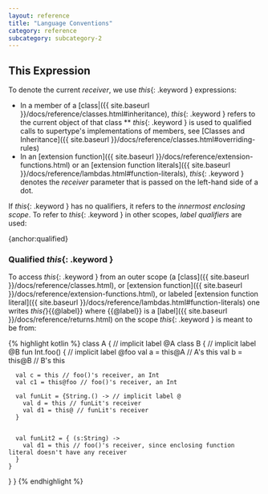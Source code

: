 ```yaml
---
layout: reference
title: "Language Conventions"
category: reference
subcategory: subcategory-2
---
```



## This Expression

To denote the current _receiver_, we use *this*{: .keyword } expressions:
* In a member of a [class|({{ site.baseurl }}/docs/reference/classes.html#inheritance), *this*{: .keyword } refers to the current object of that class
** *this*{: .keyword } is used to qualified calls to supertype's implementations of members, see [Classes and Inheritance]({{ site.baseurl }}/docs/reference/classes.html#overriding-rules)
* In an [extension function]({{ site.baseurl }}/docs/reference/extension-functions.html) or an [extension function literals]({{ site.baseurl }}/docs/reference/lambdas.html#function-literals), *this*{: .keyword } denotes the _receiver_ parameter that is passed on the left-hand side of a dot.

If *this*{: .keyword } has no qualifiers, it refers to the _innermost enclosing scope_. To refer to *this*{: .keyword } in other scopes, _label qualifiers_ are used:

{anchor:qualified}

### Qualified *this*{: .keyword }

To access *this*{: .keyword } from an outer scope (a [class]({{ site.baseurl }}/docs/reference/classes.html), or [extension function]({{ site.baseurl }}/docs/reference/extension-functions.html), or labeled [extension function literal]({{ site.baseurl }}/docs/reference/lambdas.html#function-literals) one writes *this{*}{{@label}} where {{@label}} is a [label]({{ site.baseurl }}/docs/reference/returns.html)
on the scope *this*{: .keyword } is meant to be from:

{% highlight kotlin %}
class A { // implicit label @A
  class B { // implicit label @B
    fun Int.foo() { // implicit label @foo
      val a = this@A // A's this
      val b = this@B // B's this

      val c = this // foo()'s receiver, an Int
      val c1 = this@foo // foo()'s receiver, an Int

      val funLit = {String.() -> // implicit label @
        val d = this // funLit's receiver
        val d1 = this@ // funLit's receiver
      }


      val funLit2 = { (s:String) ->
        val d1 = this // foo()'s receiver, since enclosing function literal doesn't have any receiver
      }
    }
  }
}
{% endhighlight %}
